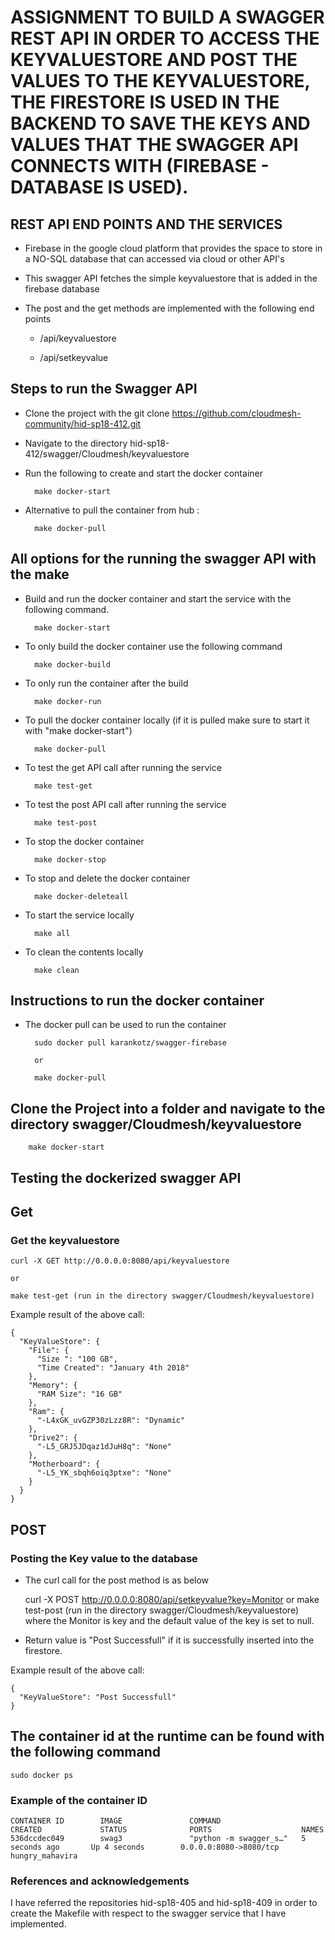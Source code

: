 # ASSIGNMENT TO BUILD A SWAGGER REST API IN ORDER TO ACCESS THE KEYVALUESTORE AND POST THE VALUES TO THE KEYVALUESTORE, THE FIRESTORE IS USED IN THE BACKEND TO SAVE THE KEYS AND VALUES THAT THE SWAGGER API CONNECTS WITH (FIREBASE - DATABASE IS USED).

## REST API END POINTS AND THE SERVICES 

* Firebase in the google cloud platform that provides the space to store in a NO-SQL database that can accessed via cloud or other API's

* This swagger API fetches the simple keyvaluestore that is added in the firebase database 

* The post and the get methods are implemented with the following end points

	* /api/keyvaluestore

	* /api/setkeyvalue

## Steps to run the Swagger API

* Clone the project with the git clone https://github.com/cloudmesh-community/hid-sp18-412.git

* Navigate to the directory hid-sp18-412/swagger/Cloudmesh/keyvaluestore

* Run the following to create and start the docker container 

		make docker-start 

* Alternative to pull the container from hub : 
		
		make docker-pull

## All options for the running the swagger API with the make

* Build and run the docker container and start the service with the following command.

		make docker-start 

* To only build the docker container use the 
  following command 
	
		make docker-build

* To only run the container after the build 

		make docker-run

* To pull the docker container locally 
  (if it is pulled make sure to start it 
  with "make docker-start")
  
		make docker-pull

* To test the get API call after running the service

		make test-get

* To test the post API call after running the service
	
		make test-post

* To stop the docker container 
	
		make docker-stop

* To stop and delete the docker container 

		make docker-deleteall

* To start the service locally

		make all

* To clean the contents locally

		make clean

## Instructions to run the docker container
	
* The docker pull can be used to run the container 

		sudo docker pull karankotz/swagger-firebase 

		or

		make docker-pull

## Clone the Project into a folder and navigate to the directory swagger/Cloudmesh/keyvaluestore
	
		make docker-start

## Testing the dockerized swagger API 

## Get

### Get the keyvaluestore

	curl -X GET http://0.0.0.0:8080/api/keyvaluestore

	or 

	make test-get (run in the directory swagger/Cloudmesh/keyvaluestore)
   
Example result of the above call:

	{
	  "KeyValueStore": {
	    "File": {
	      "Size ": "100 GB",
	      "Time Created": "January 4th 2018"
	    },
	    "Memory": {
	      "RAM Size": "16 GB"
	    },
	    "Ram": {
	      "-L4xGK_uvGZP30zLzz8R": "Dynamic"
	    },
	    "Drive2": {
	      "-L5_GRJ5JDqaz1dJuH8q": "None"
	    },
	    "Motherboard": {
	      "-L5_YK_sbqh6oiq3ptxe": "None"
	    }
	  }
	}

   
## POST

### Posting the Key value to the database 

* The curl call for the post method is as below 

	curl -X POST http://0.0.0.0:8080/api/setkeyvalue?key=Monitor
	or 
	make test-post (run in the directory swagger/Cloudmesh/keyvaluestore)
where the Monitor is key and the default value of the key is set to null.

* Return value is "Post Successfull" if it is successfully 	   inserted into the firestore.

Example result of the above call:

	{
	  "KeyValueStore": "Post Successfull"
	}

## The container id at the runtime can be found with the following command 
 	
	sudo docker ps

### Example of the container ID 

	CONTAINER ID        IMAGE               COMMAND                  CREATED             STATUS              PORTS                    NAMES
	536dccdec049        swag3               "python -m swagger_s…"   5 seconds ago       Up 4 seconds        0.0.0.0:8080->8080/tcp   hungry_mahavira

### References and acknowledgements 

I have referred the repositories hid-sp18-405 and hid-sp18-409 in order to create the Makefile with respect to the swagger service that I have implemented.



